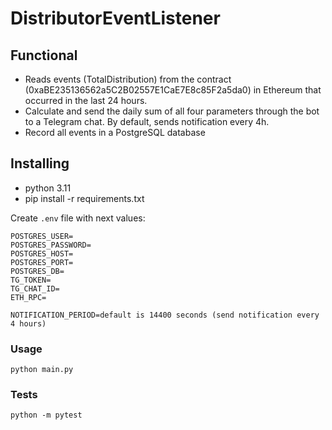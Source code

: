 # DistributorEventListener

## Functional
- Reads events (TotalDistribution) from the contract (0xaBE235136562a5C2B02557E1CaE7E8c85F2a5da0) in Ethereum that occurred in the last 24 hours.
- Calculate and send the daily sum of all four parameters through the bot to a Telegram chat. 
By default, sends notification every 4h.
- Record all events in a PostgreSQL database

## Installing

 - python 3.11
 - pip install -r requirements.txt
    
Create `.env` file with next values:


    POSTGRES_USER=
    POSTGRES_PASSWORD=
    POSTGRES_HOST=
    POSTGRES_PORT=
    POSTGRES_DB=
    TG_TOKEN=
    TG_CHAT_ID=
    ETH_RPC=
    
    NOTIFICATION_PERIOD=default is 14400 seconds (send notification every 4 hours)


### Usage

`python main.py`

### Tests

`python -m pytest`